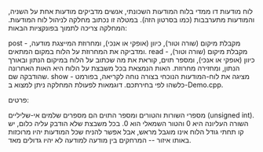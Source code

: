 לוח מודעות דו ממדי
בלוח המודעות השכונתי, אנשים מדביקים מודעות אחת על השניה, והמודעות מתערבבות (כמו בסרטון הזה). במטלה זו נכתוב מחלקה לניהול לוח המודעות. המחלקה צריכה לתמוך בפונקציות הבאות:

post - מקבלת מיקום (שורה וטור), כיוון (אופקי או אנכי), ומחרוזת המייצגת מודעה, ומדביקה את המחרוזת על הלוח במקום המתאים.
read - מקבלת מיקום (שורה וטור), כיוון (אופקי או אנכי), ומספר תוים, קוראת את מה שכתוב על הלוח במיקום הנתון ובאורך הנתון, ומחזירה מחרוזת. האות הנמצאת בכל משבצת על הלוח היא האות האחרונה שהודבקה שם.
show - מציגה את לוח-המודעות הנוכחי בצורה נוחה לקריאה, בפורמט כלשהו לפי בחירתכם.
דוגמאות לפעולת המחלקה ניתן למצוא ב-Demo.cpp.

פרטים:

מספרי השורות והטורים ומספר התוים הם מספרים שלמים אי-שליליים (unsigned int).
השורה העליונה היא 0 והטור השמאלי הוא 0.
בכל משבצת שלא הודבק עליה כלום, יש קו תחתי
גודל הלוח אינו מוגבל מראש, אבל אפשר להניח שכל המודעות יהיו מרוכזות באותו איזור -- המרחקים בין מודעה למודעה לא יהיו גדולים מאד.


